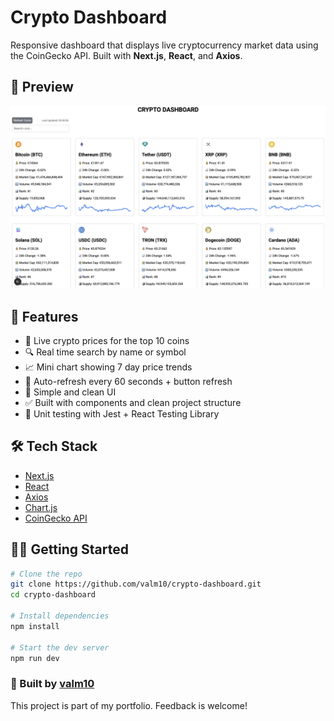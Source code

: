 # Crypto Dashboard

Responsive dashboard that displays live cryptocurrency market data using the CoinGecko API. Built with **Next.js**, **React**, and **Axios**.

## 📸 Preview

![screenshot](crypto-dashboard/public/screenshot.png)

## 🚀 Features

- 🔄 Live crypto prices for the top 10 coins
- 🔍 Real time search by name or symbol
- 📈 Mini chart showing 7 day price trends
- 🔁 Auto-refresh every 60 seconds + button refresh
- 📱 Simple and clean UI
- ✅ Built with components and clean project structure
- 🧪 Unit testing with Jest + React Testing Library

## 🛠️ Tech Stack

- [Next.js](https://nextjs.org/)
- [React](https://react.dev/)
- [Axios](https://axios-http.com/)
- [Chart.js](https://www.chartjs.org/)
- [CoinGecko API](https://www.coingecko.com/en/api)

## 🧑‍💻 Getting Started

```bash
# Clone the repo
git clone https://github.com/valm10/crypto-dashboard.git
cd crypto-dashboard

# Install dependencies
npm install

# Start the dev server
npm run dev
```

### 💼 Built by [valm10](https://github.com/valm10)

This project is part of my portfolio. Feedback is welcome!
